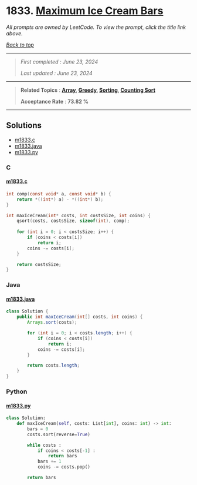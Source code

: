 # 1833. [Maximum Ice Cream Bars](<https://leetcode.com/problems/maximum-ice-cream-bars>)

*All prompts are owned by LeetCode. To view the prompt, click the title link above.*

*[Back to top](<../README.md>)*

------

> *First completed : June 23, 2024*
>
> *Last updated : June 23, 2024*

------

> **Related Topics** : **[Array](<by_topic/Array.md>), [Greedy](<by_topic/Greedy.md>), [Sorting](<by_topic/Sorting.md>), [Counting Sort](<by_topic/Counting Sort.md>)**
>
> **Acceptance Rate** : **73.82 %**

------

## Solutions

- [m1833.c](<../my-submissions/m1833.c>)
- [m1833.java](<../my-submissions/m1833.java>)
- [m1833.py](<../my-submissions/m1833.py>)
### C
#### [m1833.c](<../my-submissions/m1833.c>)
```C
int comp(const void* a, const void* b) {
    return *((int*) a) - *((int*) b);
}

int maxIceCream(int* costs, int costsSize, int coins) {
    qsort(costs, costsSize, sizeof(int), comp);
    
    for (int i = 0; i < costsSize; i++) {
        if (coins < costs[i])
            return i;
        coins -= costs[i];
    }

    return costsSize;
}
```

### Java
#### [m1833.java](<../my-submissions/m1833.java>)
```Java
class Solution {
    public int maxIceCream(int[] costs, int coins) {
        Arrays.sort(costs);

        for (int i = 0; i < costs.length; i++) {
            if (coins < costs[i]) 
                return i;
            coins -= costs[i];
        }

        return costs.length;
    }
}
```

### Python
#### [m1833.py](<../my-submissions/m1833.py>)
```Python
class Solution:
    def maxIceCream(self, costs: List[int], coins: int) -> int:
        bars = 0
        costs.sort(reverse=True)

        while costs :
            if coins < costs[-1] :
                return bars
            bars += 1
            coins -= costs.pop()

        return bars
```

